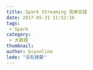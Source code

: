 ```yaml
---
title: Spark Streaming 简单实践
date: 2017-05-31 11:52:16
tags:
 - Spark
category: 
 - 大数据
thumbnail: 
author: bsyonline
lede: "没有摘要"
---
```

